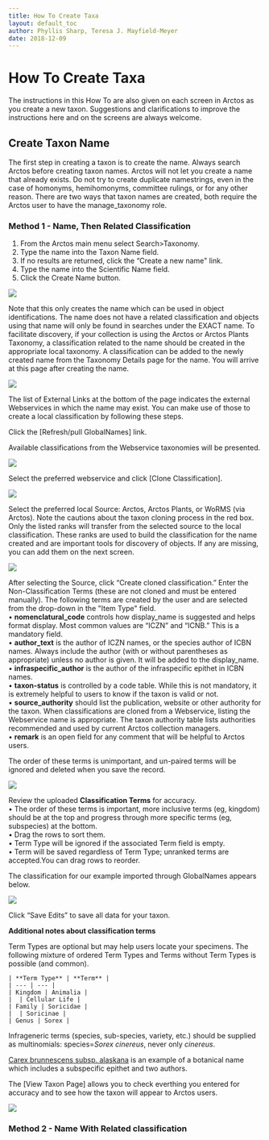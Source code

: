 ```yaml
---
title: How To Create Taxa
layout: default_toc
author: Phyllis Sharp, Teresa J. Mayfield-Meyer
date: 2018-12-09
---
```


# How To Create Taxa

The instructions in this How To are also given on each screen in Arctos as you create a new taxon.  Suggestions and clarifications to improve the instructions here and on the screens are always welcome.

## Create Taxon Name

The first step in creating a taxon is to create the name. Always search Arctos before creating taxon names.  Arctos will not let you create a name that already exists.  Do not try to create duplicate namestrings, even in the case of homonyms, hemihomonyms, committee rulings, or for any other reason.  There are two ways that taxon names are created, both require the Arctos user to have the manage_taxonomy role.

### Method 1 - Name, Then Related Classification

1. From the Arctos main menu select Search>Taxonomy. 
2. Type the name into the Taxon Name field. 
3. If no results are returned, click the “Create a new name" link. 
4. Type the name into the Scientific Name field. 
5. Click the Create Name button. 

  ![](https://raw.githubusercontent.com/ArctosDB/documentation-wiki/gh-pages/tutorial_images/taxonomy_create_name.png)

  Note that this only creates the name which can be used in object identifications. The name does not have a related classification and objects using that name will only be found in searches under the EXACT name. To facilitate discovery, if your collection is using the Arctos or Arctos Plants Taxonomy, a classification related to the name should be created in the appropriate local taxonomy. A classification can be added to the newly created name from the Taxonomy Details page for the name. You will arrive at this page after creating the name.

  ![](https://raw.githubusercontent.com/ArctosDB/documentation-wiki/gh-pages/tutorial_images/taxonomy_detail_page.png)

  The list of External Links at the bottom of the page indicates the external Webservices in which the name may exist. You can make use of those to create a local classification by following these steps.

Click the [Refresh/pull GlobalNames] link.

Available classifications from the Webservice taxonomies will be presented.

  ![](https://raw.githubusercontent.com/ArctosDB/documentation-wiki/gh-pages/tutorial_images/taxonomy_pull_global_names.png) 

Select the preferred webservice and click [Clone Classification].

  ![](https://raw.githubusercontent.com/ArctosDB/documentation-wiki/gh-pages/tutorial_images/taxonomy_preferred_webservice.png) 

Select the preferred local Source: Arctos, Arctos Plants, or WoRMS (via Arctos).  Note the cautions about the taxon cloning process in the red box.  Only the listed ranks will transfer from the selected source to the local classification.  These ranks are used to build the classification for the name created and are important tools for discovery of objects.  If any are missing, you can add them on the next screen.

  ![](https://raw.githubusercontent.com/ArctosDB/documentation-wiki/gh-pages/tutorial_images/taxonomy_create_clone.png) 

After selecting the Source, click “Create cloned classification.” 
Enter the Non-Classification Terms (these are not cloned and must be entered manually). The following terms are created by the user and are selected from the drop-down in the "Item Type" field.  
  •	**nomenclatural_code** controls how display_name is suggested and helps format display. Most common values are “ICZN” and “ICNB.”  This is a mandatory field.  
  •	**author_text** is the author of ICZN names, or the species author of ICBN names.  Always include the author (with or without parentheses as appropriate) unless no author is given.  It will be added to the display_name.  
  •	**infraspecific_author** is the author of the infraspecific epithet in ICBN names.  
  •	**taxon-status** is controlled by a code table.  While this is not mandatory, it is extremely helpful to users to know if the taxon is valid or not.  
  •	**source_authority** should list the publication, website or other authority for the taxon.  When classifications are cloned from a Webservice, listing the Webservice name is appropriate.  The taxon authority table lists authorities recommended and used by current Arctos collection managers.  
  •	**remark** is an open field for any comment that will be helpful to Arctos users.  
  
  The order of these terms is unimportant, and un-paired terms will be ignored and deleted when you save the record.
  
  ![](https://raw.githubusercontent.com/ArctosDB/documentation-wiki/gh-pages/tutorial_images/taxonomy_non_classification_terms.png)

Review the uploaded **Classification Terms** for accuracy.  
  • The order of these terms is important, more inclusive terms (eg, kingdom) should be at the top and progress through more specific terms (eg, subspecies) at the bottom.  
  • Drag the rows to sort them.  
  • Term Type will be ignored if the associated Term field is empty.  
  • Term will be saved regardless of Term Type; unranked terms are accepted.You can drag rows to reorder.  
  
  The classification for our example imported through GlobalNames appears below.  

![](https://raw.githubusercontent.com/ArctosDB/documentation-wiki/gh-pages/tutorial_images/taxonomy_classification_terms.png)

Click “Save Edits” to save all data for your taxon.

  **Additional notes about classification terms**
    
  Term Types are optional but may help users locate your specimens.  The following mixture of ordered Term Types and Terms without Term Types is possible (and common).

    | **Term Type** | **Term** |
    | --- | --- |
    | Kingdom | Animalia |
    |  | Cellular Life |
    | Family | Soricidae |
    |  | Soricinae |
    | Genus | Sorex |
    
  Infrageneric terms (species, sub-species, variety, etc.) should be supplied as multinomials: species=*Sorex cinereus*, never only *cinereus*.
  
  [Carex brunnescens subsp. alaskana](http://arctos.database.museum/name/Carex%20brunnescens%20subsp.%20alaskana#Arctos) is an example of a botanical name which includes a subspecific epithet and two authors.
  
The [View Taxon Page] allows you to check everthing you entered for accuracy and to see how the taxon will appear to Arctos users.

![](https://raw.githubusercontent.com/ArctosDB/documentation-wiki/gh-pages/tutorial_images/taxonomy_taxon_page.png)

### Method 2 - Name With Related classification
